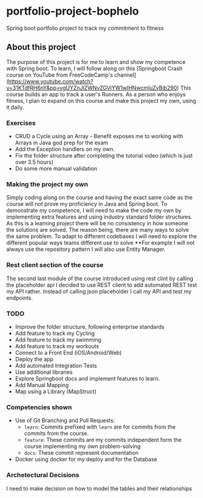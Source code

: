 # portfolio-project-bophelo
Spring boot portfolio project to track my commitment to fitness

## About this project
The purpose of this project is for me to learn and show my competence with Spring boot.
To learn, I will follow along on this [Springboot Crash course on YouTube from FreeCodeCamp's channel] (https://www.youtube.com/watch?v=31KTdfRH6nY&pp=ygUYZnJlZWNvZGVjYW1wIHNwcmluZyBib290)
This course builds an app to track a user's Runners.
As a person who enjoys fitness, I plan to expand on this course and make this project my own, using it daily.

### Exercises
- CRUD a Cycle using an Array - Benefit exposes me to working with Arrays in Java god prep for the exam
- Add the Exception handlers on my own.
- Fix the folder structure after completing the tutorial video (which is just over 3.5 hours)
- Do some more manual validation

### Making the project my own
Simply coding along on the course and having the exact same code as the course will not prove my proficiency in Java and Spring boot.
To demonstrate my competence, I will need to make the code my own by implementing extra features and using industry standard folder structures.
As this is a learning project there will be no consistency in how someone the solutions are solved. 
The reason being, there are many ways to solve the same problem. To adapt to different codebases I will need to explore the different popular ways teams different use to solve
**For example I will not always use the repository pattern I will also use Entity Manager.

### Rest client section of the course
The second last module of the course introduced using rest clint by calling the placeholder api
I decided to use REST client to add automated REST test my API rather. Instead of calling json placeholder I call my API and test my endpoints.

### TODO
- Improve the folder structure, following enterprise standards
- Add feature to track my Cycling
- Add feature to track my swimming
- Add feature to track my workouts
- Connect to a Front End (iOS/Android/Web)
- Deploy the app
- Add automated Integration Tests
- Use additional libraries
- Explore Springboot docs and implement features to learn.
- Add Manual Mapping
- Map using a Library (MapStruct)

### Competencies shown
- Use of Git Branching and Pull Requests: 
  - `learn`: Commits prefixed with `learn` are for commits from the commits from the course.
  - `feature`: These commits are my commits independent form the course implementing my own problem-solving
  - `docs`: These commit represent documentation 
- Docker using docker for my deploy and for the Database

### Archetectural Decisions
I need to make decision on how to model the tables and their relationships